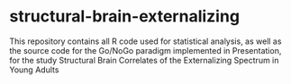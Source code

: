 # structural-brain-externalizing
This repository contains all R code used for statistical analysis, as well as the source code for the Go/NoGo paradigm implemented in Presentation, for the study Structural Brain Correlates of the Externalizing Spectrum in Young Adults
